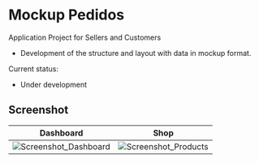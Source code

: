 # Mockup Pedidos

Application Project for Sellers and Customers
- Development of the structure and layout with data in mockup format.

Current status:
- Under development

## Screenshot

| Dashboard  | Shop |
| ------------- | ------------- |
| ![Screenshot_Dashboard](https://user-images.githubusercontent.com/7735662/83012674-1c110180-9ff2-11ea-9d44-ca319c2fd228.jpg)  | ![Screenshot_Products](https://user-images.githubusercontent.com/7735662/83012681-1e735b80-9ff2-11ea-974b-d93a0d379d11.jpg)  |




